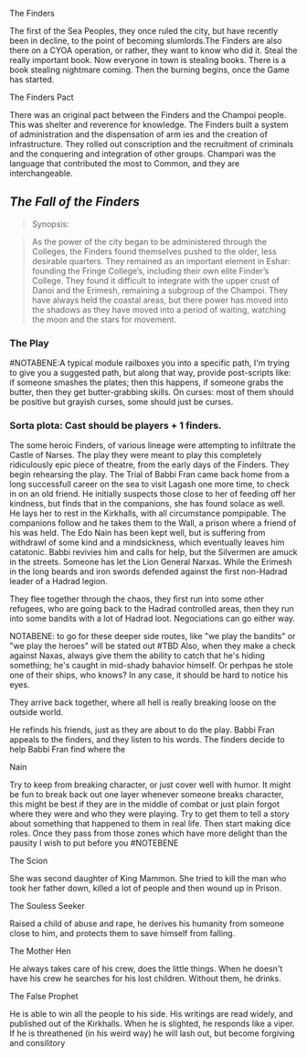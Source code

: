   

The Finders

The first of the Sea Peoples, they once ruled the city, but have recently been in decline, to the point of becoming slumlords.The Finders are also there on a CYOA operation, or rather, they want to know who did it. Steal the really important book. Now everyone in town is stealing books. There is a book stealing nightmare coming. Then the burning begins, once the Game has started.


The Finders Pact

There was an original pact between the Finders and the Champoi people. This was shelter and reverence for knowledge. The Finders built a system of administration and the dispensation of arm ies and the creation of infrastructure. They rolled out conscription and the recruitment of criminals and the conquering and integration of other groups. Champari was the language that contributed the most to Common, and they are interchangeable.

## ***The Fall of the Finders***

> Synopsis: 

> As the power of the city began to be administered through the Colleges, the Finders found themselves pushed to the older, less desirable quarters. They remained as an important element in Eshar: founding the Fringe College’s, including their own elite Finder’s College. They found it difficult to integrate with the upper crust of Danoi and the Erimesh, remaining a subgroup of the Champoi. They have always held the coastal areas, but there power has moved into the shadows as they have moved into a period of waiting, watching the moon and the stars for movement. 

### The Play

#NOTABENE:A typical module railboxes you into a specific path, I'm trying to give you a suggested path, but along that way, provide post-scripts like: if someone smashes the plates; then this happens, if someone grabs the butter, then they get butter-grabbing skills. On curses: most of them should be positive but grayish curses, some should just be curses.


### Sorta plota: Cast should be players + 1 finders.

The some heroic Finders, of various lineage were attempting to infiltrate the Castle of Narses. The play they were meant to play this completely ridiculously epic piece of theatre, from the early days of the Finders. They begin rehearsing the play. The Trial of Babbi Fran came back home from a long successfull career on the sea to visit Lagash one more time, to check in on an old friend. He initially suspects those close to her of feeding off her kindness, but finds that in the companions, she has found solace as well. He lays her to rest in the Kirkhalls, with all circumstance pompipable. The companions follow and he takes them to the Wall, a prison where a friend of his was held. The Edo Nain has been kept well, but is suffering from withdrawl of some kind and a mindsickness, which eventually leaves him catatonic. Babbi revivies him and calls for help, but the Silvermen are amuck in the streets. Someone has let the Lion General Narxas. While the Erimesh in the long beards and iron swords defended against the first non-Hadrad leader of a Hadrad legion. 

They flee together through the chaos, they first run into some other refugees, who are going back to the Hadrad controlled areas, then they run into some bandits with a lot of Hadrad loot. Negociations can go either way.

NOTABENE: to go for these deeper side routes, like "we play the bandits" or "we play the heroes" will be stated out #TBD Also, when they make a check against Naxas, always give them the ability to catch that he's hiding something; he's caught in mid-shady bahavior himself. Or perhpas he stole one of their ships, who knows? In any case, it should be hard to notice his eyes.

They arrive back together, where all hell is really breaking loose on the outside world.

He refinds his friends, just as they are about to do the play. Babbi Fran appeals to the finders, and they listen to his words. The finders decide to help Babbi Fran find where the 

Nain

Try to keep from breaking character, or just cover well with humor. It might be fun to break back out one layer whenever someone breaks character, this might be best if they are in the middle of combat or just plain forgot where they were and who they were playing. Try to get them to tell a story about something that happened to them in real life. Then start making dice roles. Once they pass from those zones which have more delight than the pausity I wish to put before you #NOTEBENE


The Scion

She was second daughter of King Mammon. She tried to kill the man who took her father down, killed a lot of people and then wound up in Prison.

The Souless Seeker

Raised a child of abuse and rape, he derives his humanity from someone close to him, and protects them to save himself from falling.

The Mother Hen

He always takes care of his crew, does the little things. When he doesn't have his crew he searches for his lost children. Without them, he drinks.

The False Prophet

He is able to win all the people to his side. His writings are read widely, and published out of the Kirkhalls. When he is slighted, he responds like a viper. If he is threathened (in his weird way) he will lash out, but become forgiving and consilitory 